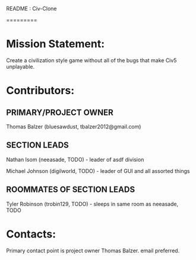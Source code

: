 <p>README : Civ-Clone</p>
=========

<h1>Mission Statement:</h1>
<p>Create a civilization style game without all of the bugs that make Civ5 unplayable.</p>
 
<h1>Contributors:</h1>
<h2>PRIMARY/PROJECT OWNER</h2>
<p>Thomas Balzer (bluesawdust, tbalzer2012@gmail.com)</p>
<h2>SECTION LEADS</h2>
<p>Nathan Isom (neeasade, TODO) - leader of asdf division</p>
<p>Michael Johnson (digilworld, TODO) - leader of GUI and all assorted things</p>
<h2>ROOMMATES OF SECTION LEADS</h2>
<p>Tyler Robinson (trobin129, TODO) - sleeps in same room as neeasade, TODO</p>
  
<h1>Contacts:</h1>
<p>Primary contact point is project owner Thomas Balzer. email preferred.</p>
